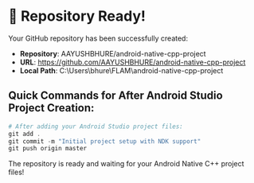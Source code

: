 # 🎉 Repository Ready!

Your GitHub repository has been successfully created:
- **Repository**: AAYUSHBHURE/android-native-cpp-project
- **URL**: https://github.com/AAYUSHBHURE/android-native-cpp-project
- **Local Path**: C:\Users\bhure\FLAM\android-native-cpp-project

## Quick Commands for After Android Studio Project Creation:

```powershell
# After adding your Android Studio project files:
git add .
git commit -m "Initial project setup with NDK support"
git push origin master
```

The repository is ready and waiting for your Android Native C++ project files!